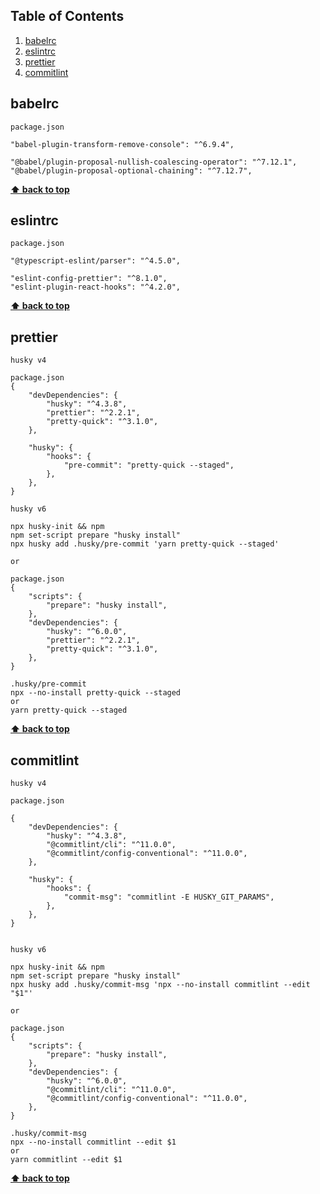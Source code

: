 ## Table of Contents

1. [babelrc](#babelrc)
2. [eslintrc](#eslintrc)
3. [prettier](#prettier)
4. [commitlint](#commitlint)

## babelrc

```
package.json

"babel-plugin-transform-remove-console": "^6.9.4",

"@babel/plugin-proposal-nullish-coalescing-operator": "^7.12.1",
"@babel/plugin-proposal-optional-chaining": "^7.12.7",

```

**[⬆ back to top](#table-of-contents)**

## eslintrc

```
package.json

"@typescript-eslint/parser": "^4.5.0",

"eslint-config-prettier": "^8.1.0",
"eslint-plugin-react-hooks": "^4.2.0",
```

**[⬆ back to top](#table-of-contents)**

## prettier

```
husky v4

package.json
{
	"devDependencies": {
		"husky": "^4.3.8",
		"prettier": "^2.2.1",
		"pretty-quick": "^3.1.0",
	},

	"husky": {
		"hooks": {
			"pre-commit": "pretty-quick --staged",
		},
	},
}
	
husky v6

npx husky-init && npm
npm set-script prepare "husky install"
npx husky add .husky/pre-commit 'yarn pretty-quick --staged'

or

package.json
{
	"scripts": {
		"prepare": "husky install",
	},
	"devDependencies": {
		"husky": "^6.0.0",
		"prettier": "^2.2.1",
		"pretty-quick": "^3.1.0",
	},
}

.husky/pre-commit
npx --no-install pretty-quick --staged
or
yarn pretty-quick --staged
```

**[⬆ back to top](#table-of-contents)**

## commitlint

```
husky v4

package.json

{
	"devDependencies": {
		"husky": "^4.3.8",
		"@commitlint/cli": "^11.0.0",
		"@commitlint/config-conventional": "^11.0.0",
	},

	"husky": {
		"hooks": {
			"commit-msg": "commitlint -E HUSKY_GIT_PARAMS",
		},
	},
}
	
	
husky v6

npx husky-init && npm
npm set-script prepare "husky install"
npx husky add .husky/commit-msg 'npx --no-install commitlint --edit "$1"'

or

package.json
{
	"scripts": {
		"prepare": "husky install",
	},
	"devDependencies": {
		"husky": "^6.0.0",
		"@commitlint/cli": "^11.0.0",
		"@commitlint/config-conventional": "^11.0.0",
	},
}

.husky/commit-msg
npx --no-install commitlint --edit $1
or
yarn commitlint --edit $1
```

**[⬆ back to top](#table-of-contents)**
